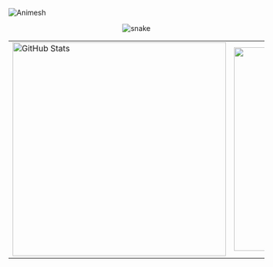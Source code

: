 <p align="left"> <img src="https://komarev.com/ghpvc/?username=Animesh0203&label=Profile%20views&color=0e75b6&style=flat" alt="Animesh" /> </p>

<p align="center">
  <img src="https://raw.githubusercontent.com/Animesh0203/Animesh0203/output/github-contribution-grid-snake-dark.svg" alt="snake"></center>
</p>
<div>
    <p align="center">
        <div align="center">
            <table>
                <tr>
                    <td>
                        <img width=420 src="https://github-readme-stats.vercel.app/api?&count_private=true&include_all_commits=true&username=Animesh0203&theme=synthwave&hide_border=true"  alt="GitHub Stats" />
                    </td>
                    <td>
                        <img width=400 src="https://github-readme-stats.vercel.app/api/top-langs/?username=Animesh0203&theme=synthwave&layout=compact&hide_border=true">
                    </td>
                </tr>
            </table>  
  </div>
  </p>
  </div>
  
              
